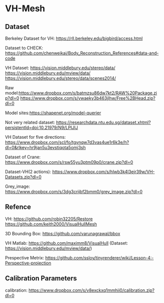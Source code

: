 # VH-Mesh
## Dataset
Berkeley Dataset for VH: https://rll.berkeley.edu/bigbird/access.html

Dataset to CHECK: https://github.com/chenweikai/Body_Reconstruction_References#data-and-code

VH Dataset: https://vision.middlebury.edu/stereo/data/ https://vision.middlebury.edu/mview/data/ https://vision.middlebury.edu/stereo/data/scenes2014/

Raw model:https://www.dropbox.com/s/batmzsu86dw7kt2/RAW%20Package.zip?dl=0 https://www.dropbox.com/s/vwaeky3b463jlhw/Free%2BHead.zip?dl=0

Model sites:https://shapenet.org/model-querier

Not very related dataset: https://researchdata.ntu.edu.sg/dataset.xhtml?persistentId=doi:10.21979/N9/LPIJIJ

VH Dataset for five directions: https://www.dropbox.com/scl/fo/tgynqw7d3vas4ue1r6k3e/h?dl=0&rlkey=hr9jan5u3evstiqota5omj3sh

Dataset of Crane: https://www.dropbox.com/s/rsw55yu3ptm09p0/crane.zip?dl=0

Dataset-VH(2 actions): https://www.dropbox.com/s/hlwb3k4l3ejr39w/VH-Datasets.zip?dl=0

Grey_image: https://www.dropbox.com/s/3dg3crijbf2bmm0/grey_image.zip?dl=0
## Refence
VH: https://github.com/robin32205/Restore  
    https://github.com/keith2000/VisualHullMesh

3D Bounding Box: https://github.com/varunagrawal/bbox

VH Matlab: https://github.com/maximm8/VisualHull (Dataset: https://vision.middlebury.edu/mview/data/)

Prespective Metrix: https://github.com/ssloy/tinyrenderer/wiki/Lesson-4:-Perspective-projection

## Calibration Parameters
calibration: https://www.dropbox.com/s/v8exckxq1mmhii0/calibration.zip?dl=0
